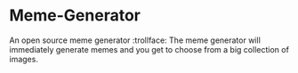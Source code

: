 # Meme-Generator

An open source meme generator :trollface: The meme generator will immediately generate memes and you get to choose from a big collection of images.
